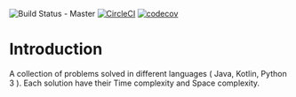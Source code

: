 ![Build Status - Master](https://travis-ci.com/raychenon/algorithms.svg?branch=master)
[![CircleCI](https://circleci.com/gh/raychenon/algorithms.svg?style=svg)](https://circleci.com/gh/raychenon/algorithms)
[![codecov](https://codecov.io/gh/raychenon/algorithms/branch/master/graph/badge.svg)](https://codecov.io/gh/raychenon/algorithms)
<!---
[![Maintainability](https://api.codeclimate.com/v1/badges/0ba2893b3bb7dfb1b73e/maintainability)](https://codeclimate.com/github/raychenon/algorithms/maintainability)
-->
# Introduction

A collection of problems solved in different languages ( Java, Kotlin, Python 3 ).
Each solution have their Time complexity and Space complexity.

